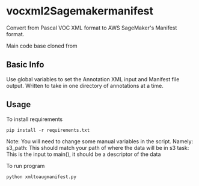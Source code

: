 # vocxml2Sagemakermanifest
Convert from Pascal VOC XML format to AWS SageMaker's Manifest format.

Main code base cloned from 
## Basic Info
Use global variables to set the Annotation XML input and Manifest file output.
Written to take in one directory of annotations at a time.

## Usage
To install requirements
```
pip install -r requirements.txt
```

Note: You will need to change some manual variables in the script. Namely:
s3_path: This should match your path of where the data will be in s3
task: This is the input to main(), it should be a descriptor of the data

To run program
```
python xmltoaugmanifest.py
```
